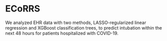 # ECoRRS
We analyzed EHR data with two methods, LASSO-regularized linear regression and XGBoost classification trees, to predict intubation within the next 48 hours for patients hospitalized with COVID-19.
